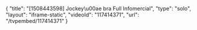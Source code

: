 {
    "title": "[1508443598] Jockey\u00ae bra Full Infomercial",
    "type": "solo",
    "layout": "iframe-static",
    "videoId": "117414371",
    "url": "\/tvpembed\/117414371"
}